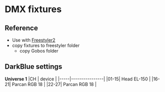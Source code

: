 # DMX fixtures

## Reference

- Use with [Freestyler2](https://www.freestylerdmx.be/)
- copy fixtures to freestyler folder
    - copy Gobos folder

## DarkBlue settings

**Universe 1**
|CH   | device         |
|-----|----------------|
|01-15| Head EL-150    |
|16-21| Parcan RGB 18  |
|22-27| Parcan RGB 18  |
